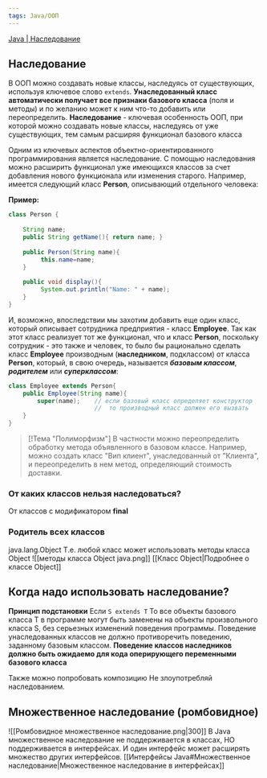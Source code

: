```yaml
---
tags: Java/ООП
---
```

[Java | Наследование](https://metanit.com/java/tutorial/3.5.php)
## Наследование 
В ООП можно создавать новые классы, наследуясь от существующих, используя ключевое слово `extends`. **Унаследованный класс автоматически получает все признаки базового класса** (поля и методы) и по желанию может к ним что-то добавить или переопределить.
**Наследование** - ключевая особенность ООП, при которой можно создавать новые классы, наследуясь от уже существующих, тем самым расширяя функционал базового класса

Одним из ключевых аспектов объектно-ориентированного программирования является наследование. С помощью наследования можно расширить функционал уже имеющихся классов за счет добавления нового функционала или изменения старого. Например, имеется следующий класс **Person**, описывающий отдельного человека:

**Пример:**
``` java
class Person {
      
    String name;
    public String getName(){ return name; }
     
    public Person(String name){
         this.name=name;
    }
   
    public void display(){
         System.out.println("Name: " + name);
    }
}
```
И, возможно, впоследствии мы захотим добавить еще один класс, который описывает сотрудника предприятия - класс **Employee**. Так как этот класс реализует тот же функционал, что и класс **Person**, поскольку сотрудник - это также и человек, то было бы рационально сделать класс **Employee** производным (**наследником**, подклассом) от класса **Person**, который, в свою очередь, называется ***базовым классом***, ***родителем*** или ***суперклассом***:


```java
class Employee extends Person{
    public Employee(String name){
        super(name);    // если базовый класс определяет конструктор
                        //  то производный класс должен его вызвать
    }
}  
```

> [!Тема "Полиморфизм"]
> В частности можно переопределить обработку метода объявленного в базовом классе. 
Например, можно создать класс "Вип клиент", унаследованный от "Клиента", и переопределить в нем метод, определяющий стоимость доставки.
### От каких классов нельзя наследоваться?
От классов с модификатором **final**

### Родитель всех классов
java.lang.Object
Т.е. любой класс может использовать методы класса Object 
![[методы класса Object java.png]]
[[Класс Object|Подробнее о классе Object]]
## Когда надо использовать наследование?
**Принцип подстановки** 
Если `S extends T`
То все объекты базового класса T в программе могут быть заменены на объекты произвольного класса S, без серьезных изменений поведения программы.
Поведение унаследованных классов не должно противоречить поведению, заданному базовым классом. **Поведение классов наследников должно быть ожидаемо для кода оперирующего переменными базового класса**

Также можно попробовать композицию
Не злоупотребляй наследованием.

## Множественное наследование (ромбовидное)
![[Ромбовидное множественное наследование.png|300]]
В Java множественное наследование не поддерживается в классах, НО поддерживается в интерфейсах. И один интерфейс может расширять множество других интерфейсов.
[[Интерфейсы Java#Множественное наследование|Множественное наследование в интерфейсах]]
